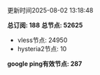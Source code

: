 更新时间2025-08-02 13:18:48

**总订阅: 188**
**总节点: 52625**
- vless节点: 24950
- hysteria2节点: 10

**google ping有效节点: 287**
